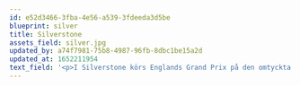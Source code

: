 ```yaml
---
id: e52d3466-3fba-4e56-a539-3fdeeda3d5be
blueprint: silver
title: Silverstone
assets_field: silver.jpg
updated_by: a74f7981-75b8-4987-96fb-8dbc1be15a2d
updated_at: 1652211954
text_field: '<p>I Silverstone körs Englands Grand Prix på den omtyckta Silverstone Circuit som ligger mittemellan Englands två största städer; London och Birmingham.</p>'
---
```

